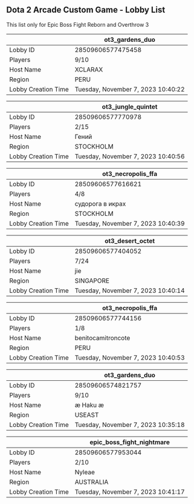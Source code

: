## Dota 2 Arcade Custom Game - Lobby List

This list only for Epic Boss Fight Reborn and Overthrow 3

|  | ot3_gardens_duo |
| ------ | ------ |
| Lobby ID | 28509606577475458 |
| Players | 9/10 |
| Host Name | XCLARAX |
| Region | PERU |
| Lobby Creation Time | Tuesday, November 7, 2023 10:40:22 |


|  | ot3_jungle_quintet |
| ------ | ------ |
| Lobby ID | 28509606577770978 |
| Players | 2/15 |
| Host Name | Гений |
| Region | STOCKHOLM |
| Lobby Creation Time | Tuesday, November 7, 2023 10:40:56 |


|  | ot3_necropolis_ffa |
| ------ | ------ |
| Lobby ID | 28509606577616621 |
| Players | 4/8 |
| Host Name | судорога в икрах |
| Region | STOCKHOLM |
| Lobby Creation Time | Tuesday, November 7, 2023 10:40:39 |


|  | ot3_desert_octet |
| ------ | ------ |
| Lobby ID | 28509606577404052 |
| Players | 7/24 |
| Host Name | jie |
| Region | SINGAPORE |
| Lobby Creation Time | Tuesday, November 7, 2023 10:40:14 |


|  | ot3_necropolis_ffa |
| ------ | ------ |
| Lobby ID | 28509606577744156 |
| Players | 1/8 |
| Host Name | benitocamitroncote |
| Region | PERU |
| Lobby Creation Time | Tuesday, November 7, 2023 10:40:53 |


|  | ot3_gardens_duo |
| ------ | ------ |
| Lobby ID | 28509606574821757 |
| Players | 9/10 |
| Host Name | æ Haku æ |
| Region | USEAST |
| Lobby Creation Time | Tuesday, November 7, 2023 10:35:18 |


|  | epic_boss_fight_nightmare |
| ------ | ------ |
| Lobby ID | 28509606577953044 |
| Players | 2/10 |
| Host Name | Nyleae |
| Region | AUSTRALIA |
| Lobby Creation Time | Tuesday, November 7, 2023 10:41:17 |


